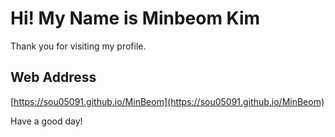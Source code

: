 # Hi! My Name is Minbeom Kim

Thank you for visiting my profile.

## Web Address
[https://sou05091.github.io/MinBeom](https://sou05091.github.io/MinBeom)

Have a good day!
